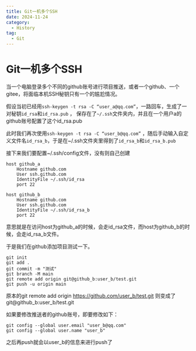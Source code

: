 ```yaml
---
title: Git一机多个SSH
date: 2024-11-24
category:
  - History
tag:
  - Git
---
```


# Git一机多个SSH

当一个电脑登录多个不同的github账号进行项目推送，或者一个github、一个gitee，将面临本机SSH秘钥只有一个的尴尬情况。

假设当初已经用`ssh-keygen -t rsa -C “user_a@qq.com”`，一路回车，生成了一对秘钥`id_rsa`和`id_rsa.pub` ， 保存在了`~/.ssh`文件夹内，并且在一个用户a的github账号配置了这个id_rsa.pub

此时我们再次使用`ssh-keygen -t rsa -C “user_b@qq.com”` ，随后手动输入自定义文件名`id_rsa_b`，于是在~/.ssh文件夹里得到了`id_rsa_b`和`id_rsa_b.pub`

接下来我们要配置~/.ssh/config文件，没有则自己创建

```
host github_a
    Hostname github.com
    User ssh.github.com
    IdentityFile ~/.ssh/id_rsa
	port 22
	
host github_b
    Hostname github.com
    User ssh.github.com
    IdentityFile ~/.ssh/id_rsa_b
	port 22
```

意思就是在访问host为github_a的时候，会走id_rsa文件，而host为github_b的时候，会走id_rsa_b文件。

于是我们在github添加项目测试一下。

```
git init
git add .
git commit -m "测试"
git branch -M main
git remote add origin git@github_b:user_b/test.git
git push -u origin main
```

原本的git remote add origin https://github.com/user_b/test.git 则变成了 git@github_b:user_b/test.git

如果要修改推送者的github账号，即要修改如下：

```
git config --global user.email "user_b@qq.com"
git config --global user.name "user_b"
```

之后再push就会以user_b的信息来进行push了